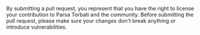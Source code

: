 By submitting a pull request, you represent that you have the right to license your contribution to Parsa Torbati and the community. 
Before submitting the pull request, please make sure your changes don't break anything or introduce vulnerabilities.
